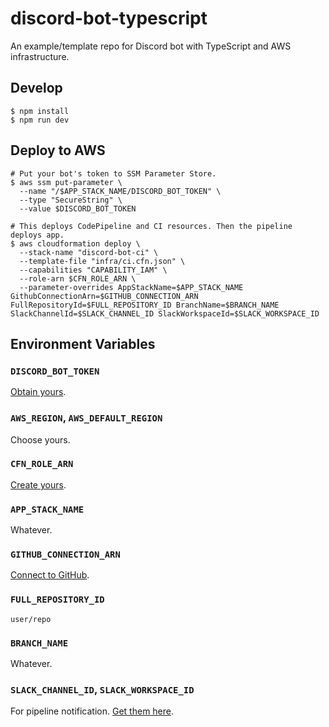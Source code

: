 # discord-bot-typescript

An example/template repo for Discord bot with TypeScript and AWS infrastructure.

## Develop

```
$ npm install
$ npm run dev
```

## Deploy to AWS

```
# Put your bot's token to SSM Parameter Store.
$ aws ssm put-parameter \
  --name "/$APP_STACK_NAME/DISCORD_BOT_TOKEN" \
  --type "SecureString" \
  --value $DISCORD_BOT_TOKEN

# This deploys CodePipeline and CI resources. Then the pipeline deploys app.
$ aws cloudformation deploy \
  --stack-name "discord-bot-ci" \
  --template-file "infra/ci.cfn.json" \
  --capabilities "CAPABILITY_IAM" \
  --role-arn $CFN_ROLE_ARN \
  --parameter-overrides AppStackName=$APP_STACK_NAME GithubConnectionArn=$GITHUB_CONNECTION_ARN FullRepositoryId=$FULL_REPOSITORY_ID BranchName=$BRANCH_NAME SlackChannelId=$SLACK_CHANNEL_ID SlackWorkspaceId=$SLACK_WORKSPACE_ID
```

## Environment Variables

### `DISCORD_BOT_TOKEN`

[Obtain yours](https://discord.com/developers/applications).

### `AWS_REGION`, `AWS_DEFAULT_REGION`

Choose yours.

### `CFN_ROLE_ARN`

[Create yours](https://docs.aws.amazon.com/AWSCloudFormation/latest/UserGuide/using-iam-servicerole.html).

### `APP_STACK_NAME`

Whatever.

### `GITHUB_CONNECTION_ARN`

[Connect to GitHub](https://console.aws.amazon.com/codesuite/settings/connections).

### `FULL_REPOSITORY_ID`

`user/repo`

### `BRANCH_NAME`

Whatever.

### `SLACK_CHANNEL_ID`, `SLACK_WORKSPACE_ID`

For pipeline notification. [Get them here](https://console.aws.amazon.com/chatbot/home?#/chat-clients).
